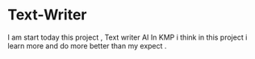 # Text-Writer
 I am start today this project , Text writer AI   In KMP i think  in this project i learn more and do more better than my expect .
